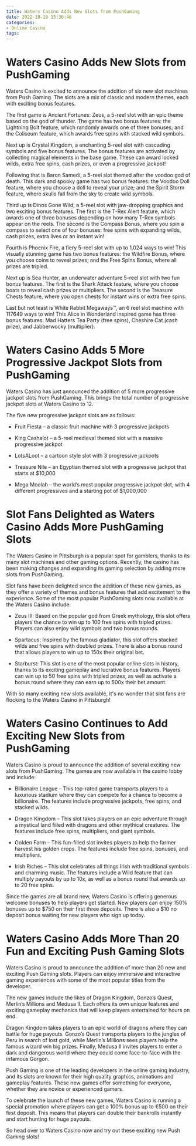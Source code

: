 ```yaml
---
title: Waters Casino Adds New Slots from PushGaming
date: 2022-10-10 15:36:46
categories:
- Online Casino
tags:
---
```



#  Waters Casino Adds New Slots from PushGaming

Waters Casino is excited to announce the addition of six new slot machines from Push Gaming. The slots are a mix of classic and modern themes, each with exciting bonus features.

The first game is Ancient Fortunes: Zeus, a 5-reel slot with an epic theme based on the god of thunder. The game has two bonus features: the Lightning Bolt feature, which randomly awards one of three bonuses; and the Coliseum feature, which awards free spins with stacked wild symbols.

Next up is Crystal Kingdom, a enchanting 5-reel slot with cascading symbols and five bonus features. The bonus features are activated by collecting magical elements in the base game. These can award locked wilds, extra free spins, cash prizes, or even a progressive jackpot!

Following that is Baron Samedi, a 5-reel slot themed after the voodoo god of death. This dark and spooky game has two bonus features: the Voodoo Doll feature, where you choose a doll to reveal your prize; and the Spirit Storm feature, where skulls fall from the sky to create wild symbols.

Third up is Dinos Gone Wild, a 5-reel slot with jaw-dropping graphics and two exciting bonus features. The first is the T-Rex Alert feature, which awards one of three bonuses depending on how many T-Rex symbols appear on the reels. The second is the Compass Bonus, where you spin a compass to select one of four bonuses: free spins with expanding wilds, cash prizes, extra lives or an instant win!

Fourth is Phoenix Fire, a fiery 5-reel slot with up to 1,024 ways to win! This visually stunning game has two bonus features: the Wildfire Bonus, where you choose coins to reveal prizes; and the Free Spins Bonus, where all prizes are tripled.

Next up is Sea Hunter, an underwater adventure 5-reel slot with two fun bonus features. The first is the Shark Attack feature, where you choose boats to reveal cash prizes or multipliers. The second is the Treasure Chests feature, where you open chests for instant wins or extra free spins.

Last but not least is White Rabbit Megaways™, an 6 reel slot machine with 117649 ways to win! This Alice in Wonderland inspired game has three bonus features: Mad Hatters Tea Party (free spins), Cheshire Cat (cash prize), and Jabberwocky (multiplier).

#  Waters Casino Adds 5 More Progressive Jackpot Slots from PushGaming

Waters Casino has just announced the addition of 5 more progressive jackpot slots from PushGaming. This brings the total number of progressive jackpot slots at Waters Casino to 12.

The five new progressive jackpot slots are as follows:

* Fruit Fiesta – a classic fruit machine with 3 progressive jackpots

* King Cashalot – a 5-reel medieval themed slot with a massive progressive jackpot

* LotsALoot – a cartoon style slot with 3 progressive jackpots

* Treasure Nile – an Egyptian themed slot with a progressive jackpot that starts at $10,000

* Mega Moolah – the world’s most popular progressive jackpot slot, with 4 different progressives and a starting pot of $1,000,000

#  Slot Fans Delighted as Waters Casino Adds More PushGaming Slots

The Waters Casino in Pittsburgh is a popular spot for gamblers, thanks to its many slot machines and other gaming options. Recently, the casino has been making changes and expanding its gaming selection by adding more slots from PushGaming.

Slot fans have been delighted since the addition of these new games, as they offer a variety of themes and bonus features that add excitement to the experience. Some of the most popular PushGaming slots now available at the Waters Casino include:

- Zeus III: Based on the popular god from Greek mythology, this slot offers players the chance to win up to 100 free spins with tripled prizes. Players can also enjoy wild symbols and two bonus rounds.

- Spartacus: Inspired by the famous gladiator, this slot offers stacked wilds and free spins with doubled prizes. There is also a bonus round that allows players to win up to 150x their original bet.

- Starburst: This slot is one of the most popular online slots in history, thanks to its exciting gameplay and lucrative bonus features. Players can win up to 50 free spins with tripled prizes, as well as activate a bonus round where they can earn up to 500x their bet amount.

With so many exciting new slots available, it's no wonder that slot fans are flocking to the Waters Casino in Pittsburgh!

#  Waters Casino Continues to Add Exciting New Slots from PushGaming

Waters Casino is proud to announce the addition of several exciting new slots from PushGaming. The games are now available in the casino lobby and include:

* Billionaire League – This top-rated game transports players to a luxurious stadium where they can compete for a chance to become a billionaire. The features include progressive jackpots, free spins, and stacked wilds.

* Dragon Kingdom – This slot takes players on an epic adventure through a mystical land filled with dragons and other mythical creatures. The features include free spins, multipliers, and giant symbols.

* Golden Farm – This fun-filled slot invites players to help the farmer harvest his golden crops. The features include free spins, bonuses, and multipliers.

* Irish Riches – This slot celebrates all things Irish with traditional symbols and charming music. The features include a Wild feature that can multiply payouts by up to 10x, as well as a bonus round that awards up to 20 free spins.

Since the games are all brand new, Waters Casino is offering generous welcome bonuses to help players get started. New players can enjoy 150% bonuses up to $750 on their first three deposits. There is also a $10 no deposit bonus waiting for new players who sign up today.

#  Waters Casino Adds More Than 20 Fun and Exciting Push Gaming Slots

Waters Casino is proud to announce the addition of more than 20 new and exciting Push Gaming slots. Players can enjoy immersive and interactive gaming experiences with some of the most popular titles from the developer.

The new games include the likes of Dragon Kingdom, Gonzo’s Quest, Merlin’s Millions and Medusa II. Each offers its own unique features and exciting gameplay mechanics that will keep players entertained for hours on end.

Dragon Kingdom takes players to an epic world of dragons where they can battle for huge payouts. Gonzo’s Quest transports players to the jungles of Peru in search of lost gold, while Merlin’s Millions sees players help the famous wizard win big prizes. Finally, Medusa II invites players to enter a dark and dangerous world where they could come face-to-face with the infamous Gorgon.

Push Gaming is one of the leading developers in the online gaming industry, and its slots are known for their high quality graphics, animations and gameplay features. These new games offer something for everyone, whether they are novice or experienced gamers.

To celebrate the launch of these new games, Waters Casino is running a special promotion where players can get a 100% bonus up to €500 on their first deposit. This means that players can double their bankrolls instantly and start hunting for huge payouts.

So head over to Waters Casino now and try out these exciting new Push Gaming slots!